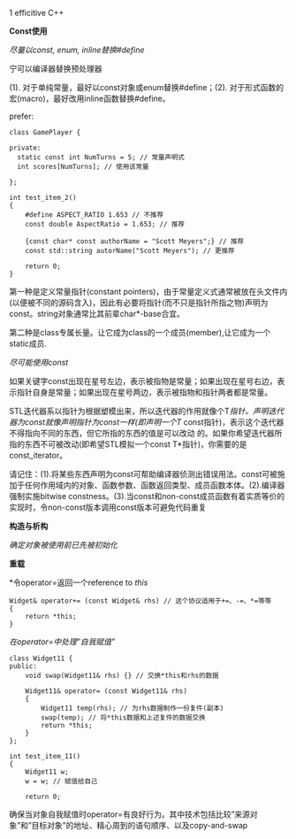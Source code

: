 
1  efficitive C++ 

**Const使用**

*尽量以const, enum, inline替换#define*

宁可以编译器替换预处理器

(1). 对于单纯常量，最好以const对象或enum替换#define；(2). 对于形式函数的宏(macro)，最好改用inline函数替换#define。

prefer:

    class GamePlayer {

    private:
      static const int NumTurns = 5; // 常量声明式
      int scores[NumTurns]; // 使用该常量

    };
    
    int test_item_2()
    {
        #define ASPECT_RATIO 1.653 // 不推荐
        const double AspectRatio = 1.653; // 推荐

        {const char* const authorName = "Scott Meyers";} // 推荐
        const std::string autorName("Scott Meyers"); // 更推荐

        return 0;
    }

第一种是定义常量指针(constant pointers)，由于常量定义式通常被放在头文件内(以便被不同的源码含入)，因此有必要将指针(而不只是指针所指之物)声明为const。string对象通常比其前辈char*-base合宜。

第二种是class专属长量。让它成为class的一个成员(member),让它成为一个static成员.


*尽可能使用const*

如果关键字const出现在星号左边，表示被指物是常量；如果出现在星号右边，表示指针自身是常量；如果出现在星号两边，表示被指物和指针两者都是常量。

STL迭代器系以指针为根据塑模出来，所以迭代器的作用就像个T*指针。声明迭代器为const就像声明指针为const一样(即声明一个T* const指针)，表示这个迭代器不得指向不同的东西，但它所指的东西的值是可以改动
的。如果你希望迭代器所指的东西不可被改动(即希望STL模拟一个const T*指针)，你需要的是const_iterator。

请记住：(1).将某些东西声明为const可帮助编译器侦测出错误用法。const可被施加于任何作用域内的对象、函数参数、函数返回类型、成员函数本体。(2).编译器强制实施bitwise constness。(3).当const和non-const成员函数有着实质等价的实现时，令non-const版本调用const版本可避免代码重复

**构造与析构**

*确定对象被使用前已先被初始化*


**重载**

*令operator=返回一个reference to *this*

	Widget& operator+= (const Widget& rhs) // 这个协议适用于+=、-=、*=等等
	{
		return *this;
	}

*在operator=中处理”自我赋值”*

	class Widget11 {
	public:
		void swap(Widget11& rhs) {} // 交换*this和rhs的数据

		Widget11& operator= (const Widget11& rhs)
		{
			Widget11 temp(rhs); // 为rhs数据制作一份复件(副本)
			swap(temp); // 将*this数据和上述复件的数据交换
			return *this;
		}
	};

	int test_item_11()
	{
		Widget11 w;
		w = w; // 赋值给自己

		return 0;

确保当对象自我赋值时operator=有良好行为。其中技术包括比较”来源对象”和”目标对象”的地址、精心周到的语句顺序、以及copy-and-swap



